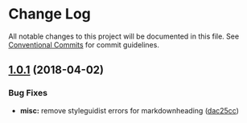 # Change Log

All notable changes to this project will be documented in this file.
See [Conventional Commits](https://conventionalcommits.org) for commit guidelines.

<a name="1.0.1"></a>
## [1.0.1](https://github.com/telusdigital/tds/compare/@tds/core-tooltip@1.0.0...@tds/core-tooltip@1.0.1) (2018-04-02)


### Bug Fixes

* **misc:** remove styleguidist errors for markdownheading ([dac25cc](https://github.com/telusdigital/tds/commit/dac25cc))
